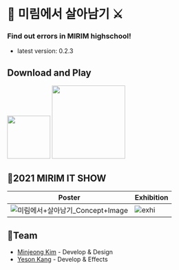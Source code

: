 # 👾 미림에서 살아남기 ⚔
### Find out errors in MIRIM highschool!
* latest version: 0.2.3

## Download and Play
<img width="100" src="https://user-images.githubusercontent.com/53461080/125166562-259a0080-e1d7-11eb-9ca4-5779de8f55dd.png"></img>
<a target="blank_" href="https://play.google.com/store/apps/details?id=kr.hs.emirim.surviveinmirim"> <img width="170" src="https://user-images.githubusercontent.com/53461080/110714513-de126080-8246-11eb-9e35-add97a26accd.png"></img></a>


## 🎉2021 MIRIM IT SHOW 
|Poster|Exhibition|
|------|----------|
|![미림에서+살아남기_Concept+Image](https://user-images.githubusercontent.com/53461080/125166269-c8517f80-e1d5-11eb-8793-0cb0801b81e8.png)|![exhi](https://user-images.githubusercontent.com/53461080/125166474-ba502e80-e1d6-11eb-9c2d-13cc12bbf46b.jpg)|

## 🤝Team
* [Minjeong Kim](https://github.com/mjkcool) - Develop & Design
* [Yeson Kang](https://github.com/kangyeson) - Develop & Effects
